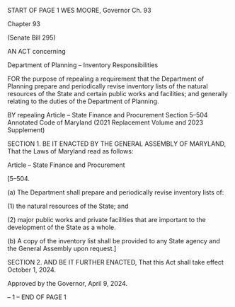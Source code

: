 START OF PAGE 1
WES MOORE, Governor Ch. 93

Chapter 93

(Senate Bill 295)

AN ACT concerning

Department of Planning – Inventory Responsibilities

FOR the purpose of repealing a requirement that the Department of Planning prepare and
periodically revise inventory lists of the natural resources of the State and certain
public works and facilities; and generally relating to the duties of the Department of
Planning.

BY repealing
Article – State Finance and Procurement
Section 5–504
Annotated Code of Maryland
(2021 Replacement Volume and 2023 Supplement)

SECTION 1. BE IT ENACTED BY THE GENERAL ASSEMBLY OF MARYLAND,
That the Laws of Maryland read as follows:

Article – State Finance and Procurement

[5–504.

(a) The Department shall prepare and periodically revise inventory lists of:

(1) the natural resources of the State; and

(2) major public works and private facilities that are important to the
development of the State as a whole.

(b) A copy of the inventory list shall be provided to any State agency and the
General Assembly upon request.]

SECTION 2. AND BE IT FURTHER ENACTED, That this Act shall take effect
October 1, 2024.

Approved by the Governor, April 9, 2024.

– 1 –
END OF PAGE 1